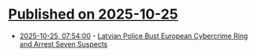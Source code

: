 # [Published on 2025-10-25](index.md)

* [2025-10-25, 07:54:00](https://soylentnews.org/article.pl?sid=25/10/24/0058210&from=rss) - [Latvian Police Bust European Cybercrime Ring and Arrest Seven Suspects](https://soylentnews.org/article.pl?sid=25/10/24/0058210&from=rss)
